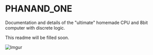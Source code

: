 # PHANAND_ONE
Documentation and details of the "ultimate" homemade CPU and 8bit computer with discrete logic.

This readme will be filled soon.

![Imgur](https://i.imgur.com/sqphlnm.gifv)
